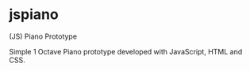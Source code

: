 # jspiano
(JS) Piano Prototype

Simple 1 Octave Piano prototype developed with JavaScript, HTML and CSS.
